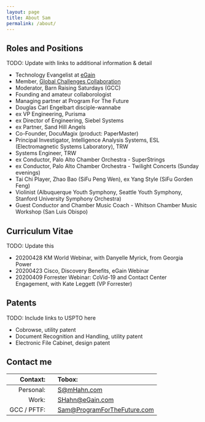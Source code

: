 ```yaml
---
layout: page
title: About Sam
permalink: /about/
---
```


## Roles and Positions
TODO: Update with links to additional information & detail
* Technology Evangelist at [eGain](http://egain.com)
* Member, [Global Challenges Collaboration](https://www.facebook.com/groups/GlobalChallengesCollaboration/)
* Moderator, Barn Raising Saturdays (GCC)
* Founding and amateur collaborologist
* Managing partner at Program For The Future
* Douglas Carl Engelbart disciple-wannabe
* ex VP Engineering, Purisma
* ex Director of Engineering, Siebel Systems
* ex Partner, Sand Hill Angels
* Co-Founder, DocuMagix (product: PaperMaster)
* Principal Investigator, Intelligence Analysis Systems, ESL (Electromagnetic Systems Laboratory), TRW
* Systems Engineer, TRW
* ex Conductor, Palo Alto Chamber Orchestra - SuperStrings
* ex Conductor, Palo Alto Chamber Orchestra - Twilight Concerts (Sunday evenings)
* Tai Chi Player, Zhao Bao (SiFu Peng Wen), ex Yang Style (SiFu Gorden Feng)
* Violinist (Albuquerque Youth Symphony, Seattle Youth Symphony, Stanford University Symphony Orchestra)
* Guest Conductor and Chamber Music Coach - Whitson Chamber Music Workshop (San Luis Obispo)

## Curriculum Vitae

TODO: Update this
* 20200428 KM World Webinar, with Danyelle Myrick, from Georgia Power
* 20200423 Cisco, Discovery Benefits, eGain Webinar
* 20200409 Forrester Webinar: CoVid-19 and Contact Center Engagement, with Kate Leggett (VP Forrester)

## Patents

TODO: Include links to USPTO here

* Cobrowse, utility patent
* Document Recognition and Handling, utility patent
* Electronic File Cabinet, design patent

## Contact me

| Contaxt: | | Tobox: |
|---:|:---:|:---|
|   Personal: | | [S@mHahn.com](mailto:S@mHahn.com) |
|       Work: | | [SHahn@eGain.com](mailto:SHahn@eGain.com) |
| GCC / PFTF: | | [Sam@ProgramForTheFuture.com](mailto:Sam@ProgramForTheFuture.com)
